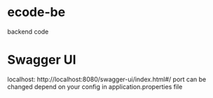 # ecode-be
backend code 

# Swagger UI 
localhost: http://localhost:8080/swagger-ui/index.html#/
port can be changed depend on your config in application.properties file